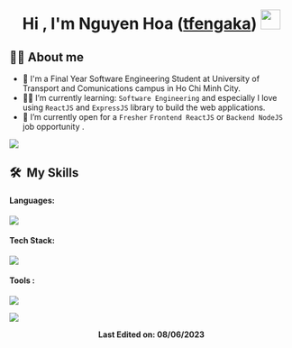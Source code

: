 <h1 align="center">Hi , I'm Nguyen Hoa (<a href="https://github.com/tfengaka"><strong>tfengaka</strong><a>) <img src="https://media.giphy.com/media/hvRJCLFzcasrR4ia7z/giphy.gif" width="35"></h1>

## 🙆‍♂️ About me

- 🏫 I'm a Final Year Software Engineering Student at University of Transport and Comunications campus in Ho Chi Minh City.
- 🧑‍🎓 I’m currently learning: `Software Engineering` and especially I love using `ReactJS` and `ExpressJS` library to build the web applications.
- 🤔 I’m currently open for a `Fresher` `Frontend ReactJS` or `Backend NodeJS` job opportunity .

<img src="https://user-images.githubusercontent.com/73097560/115834477-dbab4500-a447-11eb-908a-139a6edaec5c.gif">

## **🛠 &nbsp;My Skills**

#### **Languages:**

<img src="https://skillicons.dev/icons?i=ts,js,solidity,graphql,html,css,scss" /><br/>

#### **Tech Stack:**

<img src="https://skillicons.dev/icons?i=nodejs,express,mongodb,mysql,nextjs,react,tauri,redux,apollo,firebase,tailwind,styledcomponents,mui" /><br/>

#### **Tools :**

<img src="https://skillicons.dev/icons?i=vite,vercel,ipfs,docker,nginx,figma,vscode" /><br/>

  <img src="https://user-images.githubusercontent.com/73097560/115834477-dbab4500-a447-11eb-908a-139a6edaec5c.gif">

<div align="center">

**Last Edited on: 08/06/2023**

</div>
